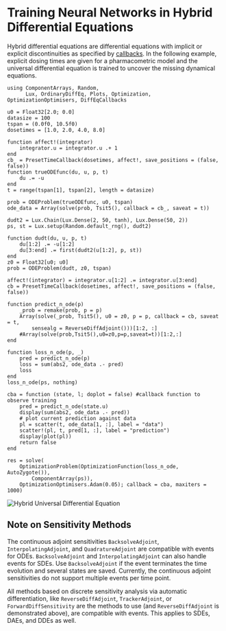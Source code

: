 # Training Neural Networks in Hybrid Differential Equations

Hybrid differential equations are differential equations with implicit or
explicit discontinuities as specified by
[callbacks](https://docs.sciml.ai/DiffEqDocs/stable/features/callback_functions/).
In the following example, explicit dosing times are given for a pharmacometric
model and the universal differential equation is trained to uncover the missing
dynamical equations.

```@example
using ComponentArrays, Random,
      Lux, OrdinaryDiffEq, Plots, Optimization, OptimizationOptimisers, DiffEqCallbacks

u0 = Float32[2.0; 0.0]
datasize = 100
tspan = (0.0f0, 10.5f0)
dosetimes = [1.0, 2.0, 4.0, 8.0]

function affect!(integrator)
    integrator.u = integrator.u .+ 1
end
cb_ = PresetTimeCallback(dosetimes, affect!, save_positions = (false, false))
function trueODEfunc(du, u, p, t)
    du .= -u
end
t = range(tspan[1], tspan[2], length = datasize)

prob = ODEProblem(trueODEfunc, u0, tspan)
ode_data = Array(solve(prob, Tsit5(), callback = cb_, saveat = t))

dudt2 = Lux.Chain(Lux.Dense(2, 50, tanh), Lux.Dense(50, 2))
ps, st = Lux.setup(Random.default_rng(), dudt2)

function dudt(du, u, p, t)
    du[1:2] .= -u[1:2]
    du[3:end] .= first(dudt2(u[1:2], p, st))
end
z0 = Float32[u0; u0]
prob = ODEProblem(dudt, z0, tspan)

affect!(integrator) = integrator.u[1:2] .= integrator.u[3:end]
cb = PresetTimeCallback(dosetimes, affect!, save_positions = (false, false))

function predict_n_ode(p)
    _prob = remake(prob, p = p)
    Array(solve(_prob, Tsit5(), u0 = z0, p = p, callback = cb, saveat = t,
        sensealg = ReverseDiffAdjoint()))[1:2, :]
    #Array(solve(prob,Tsit5(),u0=z0,p=p,saveat=t))[1:2,:]
end

function loss_n_ode(p, _)
    pred = predict_n_ode(p)
    loss = sum(abs2, ode_data .- pred)
    loss
end
loss_n_ode(ps, nothing)

cba = function (state, l; doplot = false) #callback function to observe training
    pred = predict_n_ode(state.u)
    display(sum(abs2, ode_data .- pred))
    # plot current prediction against data
    pl = scatter(t, ode_data[1, :], label = "data")
    scatter!(pl, t, pred[1, :], label = "prediction")
    display(plot(pl))
    return false
end

res = solve(
    OptimizationProblem(OptimizationFunction(loss_n_ode, AutoZygote()),
        ComponentArray(ps)),
    OptimizationOptimisers.Adam(0.05); callback = cba, maxiters = 1000)
```

![Hybrid Universal Differential Equation](https://user-images.githubusercontent.com/1814174/91687561-08fc5900-eb2e-11ea-9f26-6b794e1e1248.gif)

## Note on Sensitivity Methods

The continuous adjoint sensitivities `BacksolveAdjoint`, `InterpolatingAdjoint`,
and `QuadratureAdjoint` are compatible with events for ODEs. `BacksolveAdjoint` and
`InterpolatingAdjoint` can also handle events for SDEs. Use `BacksolveAdjoint` if
the event terminates the time evolution and several states are saved. Currently,
the continuous adjoint sensitivities do not support multiple events per time point.

All methods based on discrete sensitivity analysis via automatic differentiation,
like `ReverseDiffAdjoint`, `TrackerAdjoint`, or `ForwardDiffSensitivity` are the methods
to use (and `ReverseDiffAdjoint` is demonstrated above), are compatible with events.
This applies to SDEs, DAEs, and DDEs as well.
